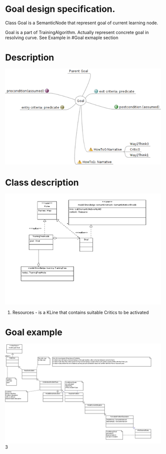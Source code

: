 # Goal design specification.
Class Goal is a SemanticNode that represent goal of current learning node. 

Goal is a part of TrainingAlgorithm. Actually represent concrete goal in resolving curve. See Example in #Goal exmaple section


# Description

![Goal mind map](https://github.com/development-team/2/blob/master/doc/design-specification/mm/goal.png)

# Class description

![Goal class](https://github.com/development-team/2/raw/master/doc/design-specification/uml/images/Training.png)

1.  Resources - is a KLine that contains suitable Critics to be activated

# Goal example
![Goals hierarchy example](https://github.com/development-team/2/raw/master/doc/design-specification/uml/images/GoalConceptClass.png)                              3